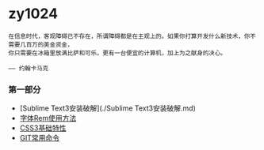 # zy1024
 

	在信息时代，客观障碍已不存在，所谓障碍都是在主观上的。如果你打算开发什么新技术，你不需要几百万的美金资金，
	你只需要在冰箱里放满比萨和可乐，更有一台便宜的计算机，加上为之献身的决心。
	
	—— 约翰卡马克

### 第一部分

- [Sublime Text3安装破解](./Sublime Text3安装破解.md)
- [字体Rem使用方法](./字体rem.md)
- [CSS3基础特性](./CSS3.md)
- [GIT常用命令](./GIT常用命令.md)
